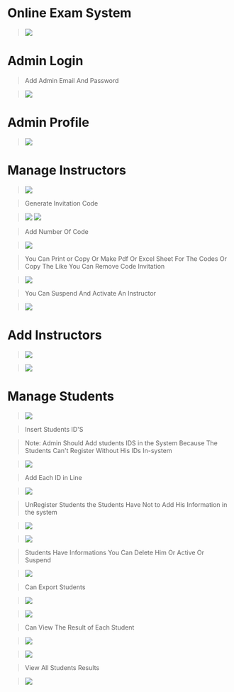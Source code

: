 #  Online Exam System

> <img src="admin/page.png">




# Admin Login 
>Add Admin Email And Password 

><img src="admin/login.png">

# Admin Profile 
><img src="admin/profile.png">


# Manage Instructors

><img src="admin/instructor.png">

> Generate Invitation Code 

><img src="admin/instructor1.png">
><img src="admin/instructor2.png">

> Add Number Of Code 

><img src="admin/instructor3.png">

> You Can Print or Copy Or Make Pdf Or Excel Sheet For The Codes Or Copy The Like 
> You Can Remove Code Invitation 

><img src="admin/instructor4.png">

>You Can Suspend And Activate An Instructor

><img src="admin/instructor7.png">

# Add Instructors

><img src="admin/instructor5.png">

><img src="admin/instructor6.png">


# Manage Students

><img src="admin/student.png">

> Insert  Students ID'S

>Note: Admin Should Add students IDS in the System Because The Students Can't Register Without His IDs In-system

><img src="admin/insert.png">

> Add Each ID in Line 

><img src="admin/insert1.png">

>UnRegister Students the Students Have Not to Add His Information in the system

><img src="admin/unregister1.png">

><img src="admin/unregister.png">





>Students Have  Informations You Can Delete Him Or Active Or Suspend 

><img src="admin/view1.png">

> Can Export Students 

><img src="admin/export.png">

><img src="admin/student2.png">


> Can View The Result of Each Student 

><img src="admin/view.png">

><img src="admin/student3.png">

> View All Students Results

><img src="admin/student4.png">





